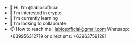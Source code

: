 - 👋 Hi, I’m @labiosofficial
- 👀 I’m interested in crypto
- 🌱 I’m currently learning
- 💞️ I’m looking to collaborate
- 📫 How to reach me : labiosofficial@gmail.com
Whatsapp: +639956312719
or direct sms: +639637591281

<!---
labiosofficial/labiosofficial is a ✨ special ✨ repository because its `README.md` (this file) appears on your GitHub profile.
You can click the Preview link to take a look at your changes.
--->
